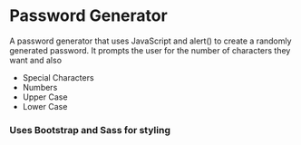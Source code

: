 # Password Generator

A password generator that uses JavaScript and alert() to create a randomly generated password.
It prompts the user for the number of characters they want and also
  * Special Characters
  * Numbers
  * Upper Case
  * Lower Case
  
  ### Uses Bootstrap and Sass for styling
